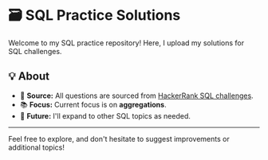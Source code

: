 
# 🗃️ SQL Practice Solutions

Welcome to my SQL practice repository! Here, I upload my solutions for SQL challenges.

## 💡 About
- 🌟 **Source:** All questions are sourced from [HackerRank SQL challenges](https://www.hackerrank.com/domains/sql).
- 📚 **Focus:** Current focus is on  **aggregations**.
- 🚀 **Future:** I'll expand to other SQL topics as needed.

---

Feel free to explore, and don't hesitate to suggest improvements or additional topics!
